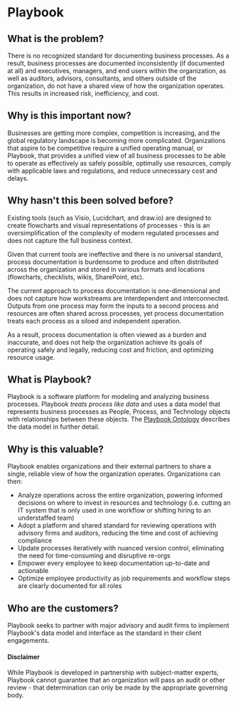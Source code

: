 # Playbook

## What is the problem?

There is no recognized standard for documenting business processes. As a result, business processes are documented inconsistently (if documented at all) and executives, managers, and end users within the organization, as well as auditors, advisors, consultants, and others outside of the organization, do not have a shared view of how the organization operates. This results in increased risk, inefficiency, and cost.

## Why is this important now?

Businesses are getting more complex, competition is increasing, and the global regulatory landscape is becoming more complicated. Organizations that aspire to be competitive require a unified operating manual, or Playbook, that provides a unified view of all business processes to be able to operate as effectively as safely possible, optimally use resources, comply with applicable laws and regulations, and reduce unnecessary cost and delays.

## Why hasn't this been solved before?

Existing tools (such as Visio, Lucidchart, and draw.io) are designed to create flowcharts and visual representations of processes - this is an oversimplification of the complexity of modern regulated processes and does not capture the full business context.

Given that current tools are ineffective and there is no universal standard, process documentation is burdensome to produce and often distributed across the organization and stored in various formats and locations (flowcharts, checklists, wikis, SharePoint, etc).

The current approach to process documentation is one-dimensional and does not capture how workstreams are interdependent and interconnected. Outputs from one process may form the inputs to a second process and resources are often shared across processes, yet process documentation treats each process as a siloed and independent operation.

As a result, process documentation is often viewed as a burden and inaccurate, and does not help the organization achieve its goals of operating safely and legally, reducing cost and friction, and optimizing resource usage.

## What is Playbook?

Playbook is a software platform for modeling and analyzing business processes. Playbook *treats process like data* and uses a data model that represents business processes as People, Process, and Technology objects with relationships between these objects. The [Playbook Ontology](https://github.com/paulejarvis/Playbook/blob/master/Data%20Structure%20and%20Ontology/Playbook%20Ontology.md) describes the data model in further detail.

## Why is this valuable?

Playbook enables organizations and their external partners to share a single, reliable view of how the organization operates. Organizations can then:

* Analyze operations across the entire organization, powering informed decisions on where to invest in resources and technology (i.e. cutting an IT system that is only used in one workflow or shifting hiring to an understaffed team)
* Adopt a platform and shared standard for reviewing operations with advisory firms and auditors, reducing the time and cost of achieving compliance
* Update processes iteratively with nuanced version control, eliminating the need for time-consuming and disruptive re-orgs
* Empower every employee to keep documentation up-to-date and actionable
* Optimize employee productivity as job requirements and workflow steps are clearly documented for all roles

## Who are the customers?

Playbook seeks to partner with major advisory and audit firms to implement Playbook's data model and interface as the standard in their client engagements.

#### Disclaimer

While Playbook is developed in partnership with subject-matter experts, Playbook cannot guarantee that an organization will pass an audit or other review - that determination can only be made by the appropriate governing body.
